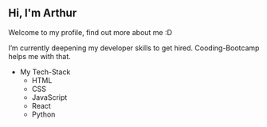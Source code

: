 ## Hi, I'm Arthur


Welcome to my profile, find out more about me :D

I’m currently deepening my developer skills to get hired. 
Cooding-Bootcamp helps me with that.


- My Tech-Stack
   - HTML
   - CSS
   - JavaScript
   - React
   - Python




